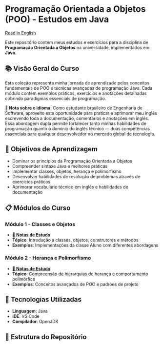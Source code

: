 # Programação Orientada a Objetos (POO) - Estudos em Java

[Read in English](./README.md)

Este repositório contém meus estudos e exercícios para a disciplina de **Programação Orientada a Objetos** na universidade, implementados em **Java**.

## 📚 Visão Geral do Curso

Esta coleção representa minha jornada de aprendizado pelos conceitos fundamentais de POO e técnicas avançadas de programação Java. Cada módulo contém exemplos práticos, exercícios e anotações detalhadas cobrindo paradigmas essenciais de programação.

**📝 Nota sobre o idioma**: Como estudante brasileiro de Engenharia de Software, aproveito esta oportunidade para praticar e aprimorar meu inglês escrevendo toda a documentação, comentários e anotações em inglês. Essa abordagem dupla permite fortalecer tanto minhas habilidades de programação quanto o domínio do inglês técnico — duas competências essenciais para qualquer desenvolvedor no mercado global de tecnologia.

## 🎯 Objetivos de Aprendizagem

- Dominar os princípios da Programação Orientada a Objetos
- Compreender sintaxe Java e melhores práticas
- Implementar classes, objetos, herança e polimorfismo
- Desenvolver habilidades de resolução de problemas através de exercícios práticos
- Aprimorar vocabulário técnico em inglês e habilidades de documentação

## 📋 Módulos do Curso

### Módulo 1 - Classes e Objetos
- **[📖 Notas de Estudo](./m1-class_and_objects/README-PTBR.md)**
- **Tópico**: Introdução a classes, objetos, construtores e métodos
- **Exemplos**: Implementações da classe Aluno com diferentes abordagens

### Módulo 2 - Herança e Polimorfismo
- **[📖 Notas de Estudo](./m2-inheritance_and_polymorphism/README-PTBR.md)**
- **Tópico**: Compreensão de hierarquias de herança e comportamento polimórfico
- **Exemplos**: Conceitos avançados de POO e padrões de projeto

## 🔧 Tecnologias Utilizadas

- **Linguagem**: Java
- **IDE**: VS Code
- **Compilador**: OpenJDK

## 📁 Estrutura do Repositório

```
